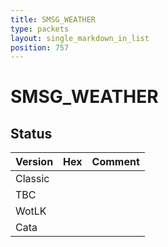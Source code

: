 ```yaml
---
title: SMSG_WEATHER
type: packets
layout: single_markdown_in_list
position: 757
---
```


# SMSG_WEATHER

## Status

Version | Hex | Comment
---------- | ---------- | ---------- 
Classic |  |  
TBC |  |  
WotLK |  |  
Cata |  |  
